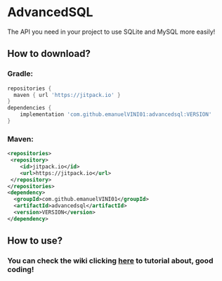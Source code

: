 # AdvancedSQL

The API you need in your project to use SQLite and MySQL more easily!

## How to download?

### Gradle:

```gradle
repositories {
  maven { url 'https://jitpack.io' }
}
dependencies {
	implementation 'com.github.emanuelVINI01:advancedsql:VERSION'
}
```


### Maven:

```xml
<repositories>
 <repository>
	<id>jitpack.io</id>
	<url>https://jitpack.io</url>
 </repository>
</repositories>
<dependency>
  <groupId>com.github.emanuelVINI01</groupId>
  <artifactId>advancedsql</artifactId>
  <version>VERSION</version>
</dependency>
```

## How to use?

### You can check the wiki clicking [here](https://github.com/emanuelVINI01/AdvancedSQL/wiki) to tutorial about, good coding!
